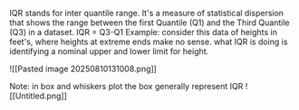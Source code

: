 IQR stands for inter quantile range. It's a measure of statistical dispersion that shows the range between the first Quantile (Q1) and the Third Quantile (Q3) in a dataset.
IQR = Q3-Q1
Example: consider this data of heights in feet's, where heights at extreme ends make no sense.
what IQR is doing is identifying a nominal upper and lower limit for height.


![[Pasted image 20250810131008.png]]

Note: in box and whiskers plot the box generally represent IQR
![[Untitled.png]]
